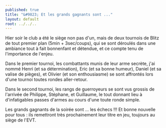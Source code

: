 ```yaml
---
published: true
title: "&#9823; Et les grands gagnants sont ..."
layout: default
root: ../../..
---
```


Hier soir le club a été le siège non pas d'un, mais de deux tournois de Blitz de tout premier plan (5min + 3sec/coups), qui se sont déroulés dans une ambiance tout à fait bonnenfant et détendue, et ce compte tenu de l'importance de l'enjeu.

Dans le premier tournoi, les combattants munis de leur arme secrète, j'ai nommé Henri (et sa détermination), Eric (et sa bonne humeur), Daniel (et sa valise de pièges), et Olivier (et son enthousiasme) se sont affrontés lors d'une tournoi toutes rondes aller-retour.

Dans le second tournoi, les rangs de guerroyeurs se sont vus grossis de l'arrivée de Philippe, Stéphane, et Guillaume, le tout donnant lieu à d'infatigables passes d'armes au cours d'une toute ronde simple.

Les grands gagnants de la soirée sont ... les échecs !!! Et bonne nouvelle pour tous : ils remettront très prochainement leur titre en jeu, toujours au siège de l'EVT.